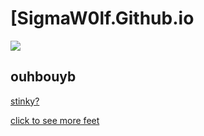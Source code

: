 # [SigmaW0lf.Github.io
![](https://pin.it/3xXZS0iTB)





## ouhbouyb


[stinky?](https://sigmaw0lf.github.io/stinky.html)

[click to see more feet](https://SigmaW0lf.github.io/frogs.html)
